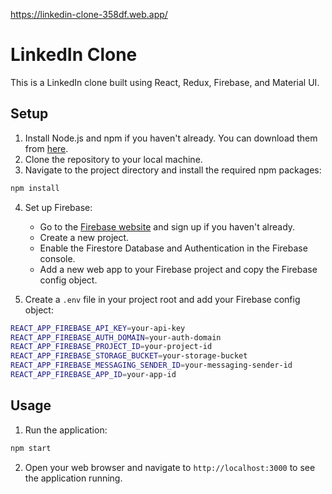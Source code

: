https://linkedin-clone-358df.web.app/


# LinkedIn Clone

This is a LinkedIn clone built using React, Redux, Firebase, and Material UI.

## Setup

1. Install Node.js and npm if you haven't already. You can download them from [here](https://nodejs.org/en/download/).
2. Clone the repository to your local machine.
3. Navigate to the project directory and install the required npm packages:
```bash
npm install
```
4. Set up Firebase:
   - Go to the [Firebase website](https://firebase.google.com/) and sign up if you haven't already.
   - Create a new project.
   - Enable the Firestore Database and Authentication in the Firebase console.
   - Add a new web app to your Firebase project and copy the Firebase config object.

5. Create a `.env` file in your project root and add your Firebase config object:
```bash
REACT_APP_FIREBASE_API_KEY=your-api-key
REACT_APP_FIREBASE_AUTH_DOMAIN=your-auth-domain
REACT_APP_FIREBASE_PROJECT_ID=your-project-id
REACT_APP_FIREBASE_STORAGE_BUCKET=your-storage-bucket
REACT_APP_FIREBASE_MESSAGING_SENDER_ID=your-messaging-sender-id
REACT_APP_FIREBASE_APP_ID=your-app-id
```

## Usage

1. Run the application:
```bash
npm start
```
2. Open your web browser and navigate to `http://localhost:3000` to see the application running.

